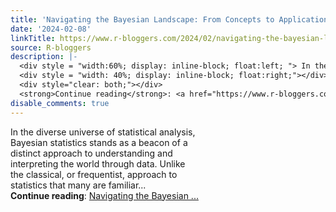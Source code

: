```yaml
---
title: 'Navigating the Bayesian Landscape: From Concepts to Application'
date: '2024-02-08'
linkTitle: https://www.r-bloggers.com/2024/02/navigating-the-bayesian-landscape-from-concepts-to-application/
source: R-bloggers
description: |-
  <div style = "width:60%; display: inline-block; float:left; "> In the diverse universe of statistical analysis, Bayesian statistics stands as a beacon of a distinct approach to understanding and interpreting the world through data. Unlike the classical, or frequentist, approach to statistics that many are familiar...</div>
  <div style = "width: 40%; display: inline-block; float:right;"></div>
  <div style="clear: both;"></div>
  <strong>Continue reading</strong>: <a href="https://www.r-bloggers.com/2024/02/navigating-the-bayesian-landscape-from-concepts-to-application/">Navigating the Bayesian ...
disable_comments: true
---
```

<div style = "width:60%; display: inline-block; float:left; "> In the diverse universe of statistical analysis, Bayesian statistics stands as a beacon of a distinct approach to understanding and interpreting the world through data. Unlike the classical, or frequentist, approach to statistics that many are familiar...</div>
<div style = "width: 40%; display: inline-block; float:right;"></div>
<div style="clear: both;"></div>
<strong>Continue reading</strong>: <a href="https://www.r-bloggers.com/2024/02/navigating-the-bayesian-landscape-from-concepts-to-application/">Navigating the Bayesian ...